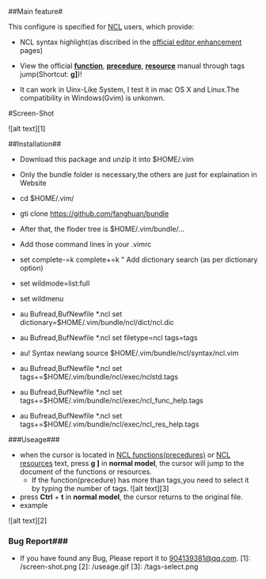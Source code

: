##Main feature#

This configure is specified for [NCL](http://www.ncl.ucar.edu/) users, which provide:

 - NCL syntax highlight(as discribed in the [official editor enhancement](http://www.ncl.ucar.edu/Applications/editor.shtml) pages)
 -  View the official [**function**](http://www.ncl.ucar.edu/Document/Functions/list_alpha.shtml), [**precedure**](http://www.ncl.ucar.edu/Document/Functions/list_alpha.shtml), [**resource**](http://www.ncl.ucar.edu/Document/Graphics/Resources/list_alpha_res.shtml) manual through tags jump(Shortcut: **g]**)! 
 
 - It can work in Uinx-Like System, I test it in mac OS X and Linux.The compatibility in Windows(Gvim) is unkonwn.

#Screen-Shot

 ![alt text][1]

##Installation##

- Download this package and unzip it into $HOME/.vim
- Only the bundle folder is necessary,the others are just for explaination in Website

 - cd $HOME/.vim/
 - gti clone https://github.com/fanghuan/bundle

- After that, the floder tree is $HOME/.vim/bundle/... 

- Add those command lines in your .vimrc

 - set complete-=k complete+=k " Add dictionary search (as per dictionary option)
 - set wildmode=list:full
 - set wildmenu
 - au Bufread,BufNewfile *.ncl set dictionary=$HOME/.vim/bundle/ncl/dict/ncl.dic

 - au Bufread,BufNewfile *.ncl set filetype=ncl tags=tags
 - au! Syntax newlang source $HOME/.vim/bundle/ncl/syntax/ncl.vim
 - au Bufread,BufNewfile *.ncl set tags+=$HOME/.vim/bundle/ncl/exec/nclstd.tags
 - au Bufread,BufNewfile *.ncl set tags+=$HOME/.vim/bundle/ncl/exec/ncl\_func\_help.tags
 - au Bufread,BufNewfile *.ncl set tags+=$HOME/.vim/bundle/ncl/exec/ncl\_res\_help.tags


###Useage###
- when the cursor is located in [NCL functions(precedures)](http://www.ncl.ucar.edu/Document/Functions/list_alpha.shtml) or [NCL resources](http://www.ncl.ucar.edu/Document/Graphics/Resources/list_alpha_res.shtml) text, press **g ]** in 
   **normal model**, the cursor will jump to the document of the functions or resources.
  - If the function(precedure) has more than tags,you need to select it by typing the number of tags.
  ![alt text][3]
- press **Ctrl** + **t** in **normal model**, the cursor returns to the original file.
- example

 ![alt text][2]
### Bug Report###
 - If you have found any Bug, Please report it to <904139381@qq.com>.
 [1]: /screen-shot.png
 [2]: /useage.gif
 [3]: /tags-select.png
